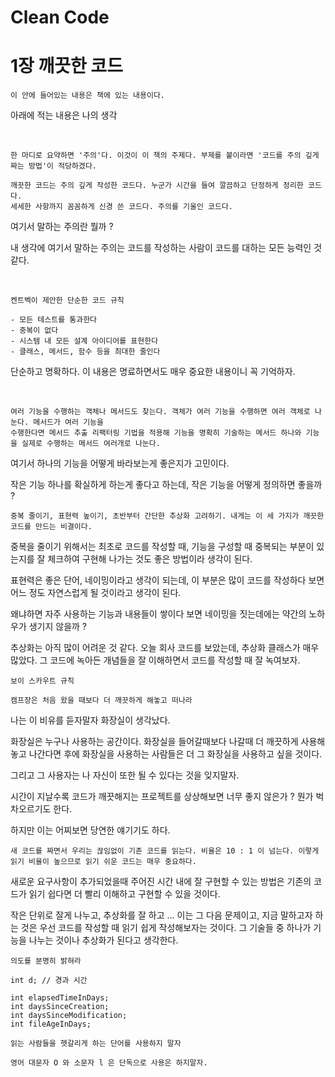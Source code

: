 # Clean Code

# 1장 깨끗한 코드

```
이 안에 들어있는 내용은 책에 있는 내용이다.
```

아래에 적는 내용은 나의 생각

<br>

```
한 마디로 요약하면 '주의'다. 이것이 이 책의 주제다. 부제를 붙이라면 '코드를 주의 깊게 짜는 방법'이 적당하겠다.

깨끗한 코드는 주의 깊게 작성한 코드다. 누군가 시간을 들여 깔끔하고 단정하게 정리한 코드다.
세세한 사항까지 꼼꼼하게 신경 쓴 코드다. 주의를 기울인 코드다.
```

여기서 말하는 주의란 뭘까 ?

내 생각에 여기서 말하는 주의는 코드를 작성하는 사람이 코드를 대하는 모든 능력인 것 같다.

<br>

```
켄트벡이 제안한 단순한 코드 규칙

- 모든 테스트를 통과한다
- 중복이 없다
- 시스템 내 모든 설계 아이디어를 표현한다
- 클래스, 메서드, 함수 등을 최대한 줄인다
```

단순하고 명확하다. 이 내용은 명료하면서도 매우 중요한 내용이니 꼭 기억하자.

<br>

```
여러 기능을 수행하는 객체나 메서드도 찾는다. 객체가 여러 기능을 수행하면 여러 객체로 나눈다. 메서드가 여러 기능을
수행한다면 메서드 추출 리팩터링 기법을 적용해 기능을 명확히 기술하는 메서드 하나와 기능을 실제로 수행하는 메서드 여러개로 나눈다.
```

여기서 하나의 기능을 어떻게 바라보는게 좋은지가 고민이다.

작은 기능 하나를 확실하게 하는게 좋다고 하는데, 작은 기능을 어떻게 정의하면 좋을까 ?

```
중복 줄이기, 표현력 높이기, 초반부터 간단한 추상화 고려하기. 내게는 이 세 가지가 깨끗한 코드를 만드는 비결이다.
```

중복을 줄이기 위해서는 최초로 코드를 작성할 때, 기능을 구성할 때 중복되는 부분이 있는지를 잘 체크하여 구현해 나가는 것도 좋은
방법이라 생각이 된다.

표현력은 좋은 단어, 네이밍이라고 생각이 되는데, 이 부분은 많이 코드를 작성하다 보면 어느 정도 자연스럽게 될 것이라고 생각이 된다.

왜냐하면 자주 사용하는 기능과 내용들이 쌓이다 보면 네이밍을 짓는데에는 약간의 노하우가 생기지 않을까 ?

추상화는 아직 많이 어려운 것 같다. 오늘 회사 코드를 보았는데, 추상화 클래스가 매우 많았다. 그 코드에 녹아든 개념들을 잘 이해하면서
코드를 작성할 때 잘 녹여보자.


```
보이 스카우트 규칙

캠프장은 처음 왔을 때보다 더 깨끗하게 해놓고 떠나라 
```

나는 이 비유를 듣자말자 화장실이 생각났다.

화장실은 누구나 사용하는 공간이다. 화장실을 들어갈때보다 나갈때 더 깨끗하게 사용해놓고 나간다면 후에 화장실을 사용하는 사람들은
더 그 화장실을 사용하고 싶을 것이다.

그리고 그 사용자는 나 자신이 또한 될 수 있다는 것을 잊지말자.

시간이 지날수록 코드가 깨끗해지는 프로젝트를 상상해보면 너무 좋지 않은가 ? 뭔가 벅차오르기도 한다.

하지만 이는 어찌보면 당연한 얘기기도 하다.

```
새 코드를 짜면서 우리는 끊임없이 기존 코드를 읽는다. 비율은 10 : 1 이 넘는다. 이렇게 읽기 비율이 높으므로 읽기 쉬운 코드는 매우 중요하다.
```

새로운 요구사항이 추가되었을때 주어진 시간 내에 잘 구현할 수 있는 방법은 기존의 코드가 읽기 쉽다면 더 빨리 이해하고 구현할 수 있을 것이다.

작은 단위로 잘게 나누고, 추상화를 잘 하고 ... 이는 그 다음 문제이고, 지금 말하고자 하는 것은 우선 코드를 작성할 때 읽기 쉽게 작성해보자는 것이다.
그 기술들 중 하나가 기능을 나누는 것이나 추상화가 된다고 생각한다.

```
의도를 분명히 밝혀라

int d; // 경과 시간

int elapsedTimeInDays;
int daysSinceCreation;
int daysSinceModification;
int fileAgeInDays;
```

```
읽는 사람들을 헷갈리게 하는 단어를 사용하지 말자

영어 대문자 O 와 소문자 l 은 단독으로 사용은 하지말자.
```


